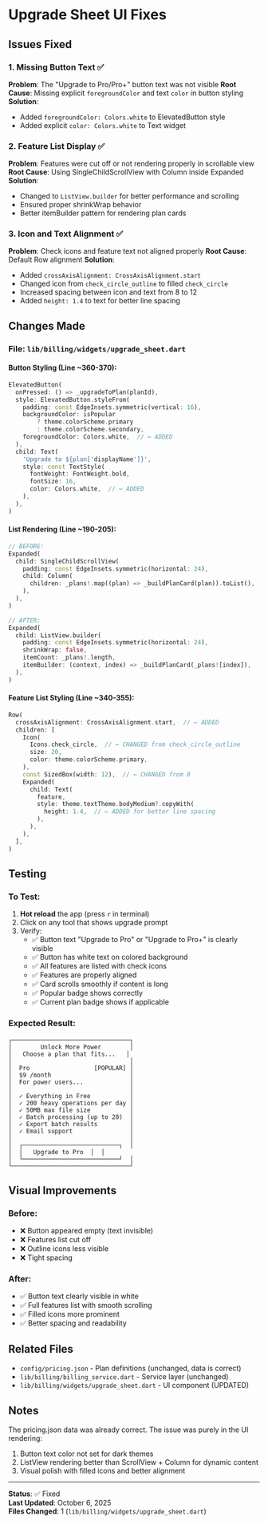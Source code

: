 # Upgrade Sheet UI Fixes

## Issues Fixed

### 1. **Missing Button Text** ✅

**Problem**: The "Upgrade to Pro/Pro+" button text was not visible
**Root Cause**: Missing explicit `foregroundColor` and text `color` in button styling
**Solution**:

- Added `foregroundColor: Colors.white` to ElevatedButton style
- Added explicit `color: Colors.white` to Text widget

### 2. **Feature List Display** ✅

**Problem**: Features were cut off or not rendering properly in scrollable view
**Root Cause**: Using SingleChildScrollView with Column inside Expanded
**Solution**:

- Changed to `ListView.builder` for better performance and scrolling
- Ensured proper shrinkWrap behavior
- Better itemBuilder pattern for rendering plan cards

### 3. **Icon and Text Alignment** ✅

**Problem**: Check icons and feature text not aligned properly
**Root Cause**: Default Row alignment
**Solution**:

- Added `crossAxisAlignment: CrossAxisAlignment.start`
- Changed icon from `check_circle_outline` to filled `check_circle`
- Increased spacing between icon and text from 8 to 12
- Added `height: 1.4` to text for better line spacing

## Changes Made

### File: `lib/billing/widgets/upgrade_sheet.dart`

#### Button Styling (Line ~360-370):

```dart
ElevatedButton(
  onPressed: () => _upgradeToPlan(planId),
  style: ElevatedButton.styleFrom(
    padding: const EdgeInsets.symmetric(vertical: 16),
    backgroundColor: isPopular
        ? theme.colorScheme.primary
        : theme.colorScheme.secondary,
    foregroundColor: Colors.white,  // ← ADDED
  ),
  child: Text(
    'Upgrade to ${plan['displayName']}',
    style: const TextStyle(
      fontWeight: FontWeight.bold,
      fontSize: 16,
      color: Colors.white,  // ← ADDED
    ),
  ),
)
```

#### List Rendering (Line ~190-205):

```dart
// BEFORE:
Expanded(
  child: SingleChildScrollView(
    padding: const EdgeInsets.symmetric(horizontal: 24),
    child: Column(
      children: _plans!.map((plan) => _buildPlanCard(plan)).toList(),
    ),
  ),
)

// AFTER:
Expanded(
  child: ListView.builder(
    padding: const EdgeInsets.symmetric(horizontal: 24),
    shrinkWrap: false,
    itemCount: _plans!.length,
    itemBuilder: (context, index) => _buildPlanCard(_plans![index]),
  ),
)
```

#### Feature List Styling (Line ~340-355):

```dart
Row(
  crossAxisAlignment: CrossAxisAlignment.start,  // ← ADDED
  children: [
    Icon(
      Icons.check_circle,  // ← CHANGED from check_circle_outline
      size: 20,
      color: theme.colorScheme.primary,
    ),
    const SizedBox(width: 12),  // ← CHANGED from 8
    Expanded(
      child: Text(
        feature,
        style: theme.textTheme.bodyMedium?.copyWith(
          height: 1.4,  // ← ADDED for better line spacing
        ),
      ),
    ),
  ],
)
```

## Testing

### To Test:

1. **Hot reload** the app (press `r` in terminal)
2. Click on any tool that shows upgrade prompt
3. Verify:
   - ✅ Button text "Upgrade to Pro" or "Upgrade to Pro+" is clearly visible
   - ✅ Button has white text on colored background
   - ✅ All features are listed with check icons
   - ✅ Features are properly aligned
   - ✅ Card scrolls smoothly if content is long
   - ✅ Popular badge shows correctly
   - ✅ Current plan badge shows if applicable

### Expected Result:

```
┌─────────────────────────────────┐
│        Unlock More Power        │
│   Choose a plan that fits...   │
│                                 │
│  Pro                  [POPULAR] │
│  $9 /month                      │
│  For power users...             │
│                                 │
│  ✓ Everything in Free           │
│  ✓ 200 heavy operations per day │
│  ✓ 50MB max file size           │
│  ✓ Batch processing (up to 20)  │
│  ✓ Export batch results         │
│  ✓ Email support                │
│                                 │
│  ┌───────────────────────────┐  │
│  │   Upgrade to Pro  │  │
│  └───────────────────────────┘  │
└─────────────────────────────────┘
```

## Visual Improvements

### Before:

- ❌ Button appeared empty (text invisible)
- ❌ Features list cut off
- ❌ Outline icons less visible
- ❌ Tight spacing

### After:

- ✅ Button text clearly visible in white
- ✅ Full features list with smooth scrolling
- ✅ Filled icons more prominent
- ✅ Better spacing and readability

## Related Files

- `config/pricing.json` - Plan definitions (unchanged, data is correct)
- `lib/billing/billing_service.dart` - Service layer (unchanged)
- `lib/billing/widgets/upgrade_sheet.dart` - UI component (UPDATED)

## Notes

The pricing.json data was already correct. The issue was purely in the UI rendering:

1. Button text color not set for dark themes
2. ListView rendering better than ScrollView + Column for dynamic content
3. Visual polish with filled icons and better alignment

---

**Status**: ✅ Fixed  
**Last Updated**: October 6, 2025  
**Files Changed**: 1 (`lib/billing/widgets/upgrade_sheet.dart`)
